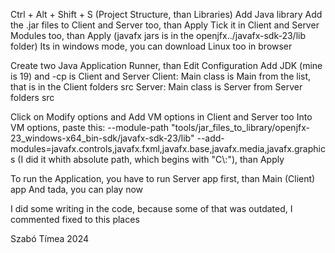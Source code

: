 Ctrl + Alt + Shift + S (Project Structure, than Libraries)
Add Java library
Add the .jar files to Client and Server too, than Apply
Tick it in Client and Server Modules too, than Apply
(javafx jars is in the openjfx../javafx-sdk-23/lib folder)
Its in windows mode, you can download Linux too in browser

Create two Java Application Runner, than Edit Configuration
Add JDK (mine is 19) and -cp is Client and Server
Client: Main class is Main from the list, that is in the Client folders src
Server: Main class is Server from Server folders src

Click on Modify options and Add VM options in Client and Server too
Into VM options, paste this: --module-path "tools/jar_files_to_library/openjfx-23_windows-x64_bin-sdk/javafx-sdk-23/lib" --add-modules=javafx.controls,javafx.fxml,javafx.base,javafx.media,javafx.graphics
(I did it whith absolute path, which begins with "C\\:"), than Apply

To run the Application, you have to run Server app first, than Main (Client) app
And tada, you can play now

I did some writing in the code, because some of that was outdated, I commented fixed to this places

Szabó Tímea 2024